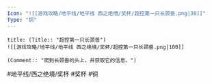 ```yaml
---
Icon: "![[游戏攻略/地平线/地平线 西之绝境/奖杯/超控第一只长颈兽.png|30]]"
Type: "铜"
---
```

```ad-common-bronze-trophy
title: (Title:: "超控第一只长颈兽")
![[游戏攻略/地平线/地平线 西之绝境/奖杯/超控第一只长颈兽.png|100]]

(Comment:: "爬到长颈兽的头上，并获取它的信息。")
```

#地平线/西之绝境/奖杯 #奖杯 #铜
